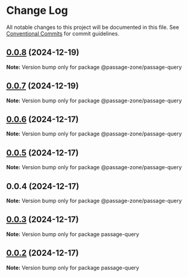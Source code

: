 # Change Log

All notable changes to this project will be documented in this file.
See [Conventional Commits](https://conventionalcommits.org) for commit guidelines.

## [0.0.8](https://github.com/ECHOAD/passagejs/compare/@passage-zone/passage-query@0.0.7...@passage-zone/passage-query@0.0.8) (2024-12-19)

**Note:** Version bump only for package @passage-zone/passage-query

## [0.0.7](https://github.com/ECHOAD/passagejs/compare/@passage-zone/passage-query@0.0.6...@passage-zone/passage-query@0.0.7) (2024-12-19)

**Note:** Version bump only for package @passage-zone/passage-query

## [0.0.6](https://github.com/ECHOAD/passagejs/compare/@passage-zone/passage-query@0.0.5...@passage-zone/passage-query@0.0.6) (2024-12-17)

**Note:** Version bump only for package @passage-zone/passage-query

## [0.0.5](https://github.com/ECHOAD/passagejs/compare/@passage-zone/passage-query@0.0.4...@passage-zone/passage-query@0.0.5) (2024-12-17)

**Note:** Version bump only for package @passage-zone/passage-query

## 0.0.4 (2024-12-17)

**Note:** Version bump only for package @passage-zone/passage-query

## [0.0.3](https://github.com/ECHOAD/passagejs/compare/passage-query@0.0.2...passage-query@0.0.3) (2024-12-17)

**Note:** Version bump only for package passage-query

## [0.0.2](https://github.com/ECHOAD/passagejs/compare/passage-query@0.0.2...passage-query@0.0.2) (2024-12-17)

**Note:** Version bump only for package passage-query
